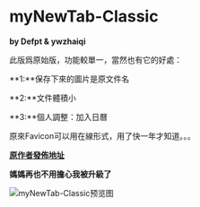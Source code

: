 myNewTab-Classic
=============
**by Defpt & ywzhaiqi**

此版爲原始版，功能較單一，當然也有它的好處：

**1:**保存下來的圖片是原文件名

**2:**文件體積小

**3:**個人調整：加入日曆

原來Favicon可以用在線形式，用了快一年才知道。。。

[**原作者發佈地址**][1]

**媽媽再也不用擔心我被升級了**

![myNewTab-Classic预览图][2]

  [1]: http://bbs.kafan.cn/thread-1759418-1-1.html
  [2]: https://github.com/dupontjoy/userChrome.js-Collections-/blob/master/myNewTab-Classic/myNewTab-Classic.jpg

